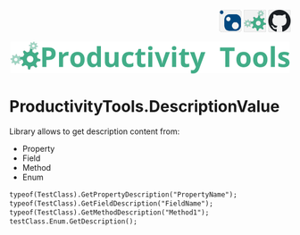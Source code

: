 <!--Category:C#,SQL--> 
 <p align="right">
    <a href="https://www.nuget.org/packages/ProductivityTools.DescriptionValue/"><img src="Images/Header/Nuget_border_40px.png" /></a>
    <a href="http://productivitytools.tech/productivitytools-createsqlserverdatabase/"><img src="Images/Header/ProductivityTools_green_40px_2.png" /><a> 
    <a href="https://www.github.com/pwujczyk/ProductivityTools.DescriptionValue"><img src="Images/Header/Github_border_40px.png" /></a>
</p>
<p align="center">
    <a href="https://www.powershellgallery.com/packages/ProductivityTools.PSSetLockScreen/">
        <img src="Images/Header/LogoTitle_green_500px.png" />
    </a>
</p>


# ProductivityTools.DescriptionValue

Library allows to get description content from:
- Property
- Field
- Method
- Enum

```
typeof(TestClass).GetPropertyDescription("PropertyName");
typeof(TestClass).GetFieldDescription("FieldName");
typeof(TestClass).GetMethodDescription("Method1");
testClass.Enum.GetDescription();
```